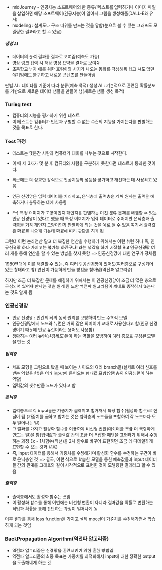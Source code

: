 
- midJourney - 인공지능 소프트웨어의 한 종류/ 텍스트를 입력하거나 이미지 파일을 삽입하면 해당 소프트웨어(인공지능)이 알아서 그림을 생성해줌(DALL-E와 유사)
- modeling : 설계도나 구조 따위를 만드는 것을 말함(눈으로 볼 수 있는 그래프도 모델링한 결과라고 할 수 있음)

##### 생성 AI
- 데이터의 분석 결과를 결과로 보여줌(예측도 가능)
- 영상 링크 입력 시 해당 영상 요약을 결과로 보여줌
- 초등학교 남자 애를 위한 호랑이와 사자가 나오는 동화를 작성해줘 라고 쳐도 없던 얘기임에도 불구하고 새로운 콘텐츠를 만들어냄

판별 AI : 데이터를 기준에 따라 분류(예측 목적)
생성 AI : 기본적으로 훈련된 확률분포를 기반으로 새로운 데이터 샘플을 만들어 냄(새로운 샘플 생성 목적)





### Turing test
- 컴퓨터의 지능을 평가하기 위한 테스트
- 이 테스트는 컴퓨터가 인간과 구별할 수 없는 수준의 지능을 가지는지를 판별하는 것을 목표로 한다.

### Test 과정
- 테스트는 몇분간 사람과 컴퓨터가 대화를 나누는 것으로 시작한다.
- 이 때 제 3자가 몇 분 후 컴퓨터와 사람을 구분하지 못한다면 테스트에 통과한 것이다.
- 최근에는 더 정교한 방식으로 인공지능의 성능을 평가하고 개선하는 데 사용되고 있음




- 인공 신경망은 입력 데이터를 처리하고, 은닉층과 출력층을 거쳐 원하는 출력을 예측하거나 분류하는 데에 사용됨
- Ex) 특정 이미지가 고양이인지 개인지를 판별하는 이진 분류 문제를 해결할 수 있는 인공 신경망이 있다고 했을 때 특정 이미지가 입력 데이터로 주어지면 은닉층과 출력층을 거쳐 개인지 고양이인지 판별하게 되는 것을 예로 들 수 있음
여기서 출력값은 확률로 나오게 되는데 확률에 따라 판단을 하게 됨

그런데 이런 논리연산 말고 더 복잡한 연산을 수행하기 위해서는 이런 뉴런 하나 즉, 인공신경망 하나 가지고는 불가능 하겠구나! 라는 생각을 하기 시작함 But 인공신경망 여러 개를 통해 연산을 할 수 있는 방법을 찾지 못함 => 인공신경망에 대한 연구가 정체됨

1980년대에 이를 해결할 수 있는, 즉 여러 인공신경망이 있어도(여러층으로 구성되어 있는 형태라고 함) 연산이 가능하게 만들 방법을 찾아냄(역전파 알고리즘)

하지만 조금 더 복잡한 문제를 해결하기 위해서는 이 인공신경망이 조금 더 많은 층으로 구성되어 있어야 한다는 것을 알게 됨 또한 역전파 알고리즘이 제대로 동작하지 않는다는 것도 알게 됨

### 인공신경망
- 인공 신경망 : 인간의 뇌의 동작 원리를 모방하여 만든 수학적 모델
- 인공신경망에서 노드와 뉴런은 거의 같은 의미이며 교대로 사용한다고 함(인공 신경망이기 때문에 인공 뉴런이라는 용어도 사용함)
- 정확히는 여러 뉴런(신경세포)들이 하는 역할을 모방하여 여러 층으로 구성된 모델을 만든 것

##### 입력층
- 세포 모형을 그림으로 봤을 때 보이는 사이드의 여러 branch들(실제로 여러 신호를 받는 역할을 함)을 여러 input이 들어오는 형태로 모방(입력층의 인공뉴런이 하는 역할)
- 입력값의 갯수만큼 노드가 있다고 함

##### 은닉층
- 입력층으로 각 input들은 가중치가 곱해지고 합쳐져서 특정 함수(활성화 함수)로 전달이 됨
(가중치를 곱하고 합치는 것은 입력층의 노드들을 포함하여 각 노드마다 모두 일어나는 일) 
- 그 결과를 가지고 활성화 함수를 이용하여 비선형 변환(데이터를 조금 더 복잡하게 만드는 일)을 함(입력값과 출력값 간의 조금 더 복잡한 패턴을 표현하기 위해서 수행하는 과정 Ex - 1차함수(직선)을 2차 함수로 바꾸어 표현하면 조금 더 디테일하게 표현할 수 있는 것과 같음)
- 즉, input 데이터를 통해서 가중치를 수정해가며 활성화 함수를 수정하는 구간이 바로 은닉층인 것 => 결국, 이런 식으로 학습한 모델을 통한 예측값들과 input 데이터들 간의 관계를 그래프와 같이 시각적으로 표현한 것이 모델링한 결과라고 할 수 있음 

##### 출력층
- 출력층에서도 활성화 함수는 쓰임
- 이 활성화 함수를 통해 이번에는 비선형 변환이 아니라 결과값을 확률로 변환하는 작업과 확률을 통해 판단하는 과정이 일어나게 됨

이후 결과를 통해 loss function을 가지고 실제 model이 가중치를 수정해가면서 학습하게 되는 것임


### BackPropagation Algorithm(역전파 알고리즘)
-  역전파 알고리즘은 신경망을 훈련시키기 위한 흔한 방법임
- 역전파 알고리즘의 최종 목표는 가중치를 최적화해서 input에 대한 정확한 output을 도출해내게 하는 것



